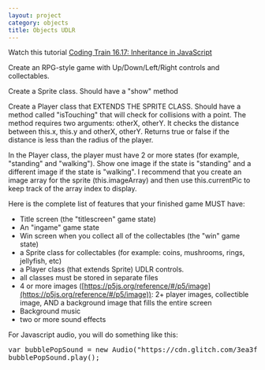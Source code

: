 ```yaml
---
layout: project
category: objects
title: Objects UDLR
---
```


Watch this tutorial [Coding Train 16.17: Inheritance in JavaScript](https://drive.google.com/file/d/1f31Hv4RS_QHj-aPZUUjJyY07w8wgRcUg/view?usp=sharing)

Create an RPG-style game with Up/Down/Left/Right controls and collectables.

Create a Sprite class. Should have a "show" method

Create a Player class that EXTENDS THE SPRITE CLASS. Should have a method called "isTouching" that will check for collisions with a point. The method requires two arguments: otherX, otherY. It checks the distance between this.x, this.y and otherX, otherY. Returns true or false if the distance is less than the radius of the player.

In the Player class, the player must have 2 or more states (for example, "standing" and "walking"). Show one image if the state is "standing" and a different image if the state is "walking". I recommend that you create an image array for the sprite (this.imageArray) and then use this.currentPic to keep track of the array index to display.

Here is the complete list of features that your finished game MUST have:
  - Title screen (the "titlescreen" game state)
  - An "ingame" game state
  - Win screen when you collect all of the collectables (the "win" game state)
  - a Sprite class for collectables (for example: coins, mushrooms, rings, jellyfish, etc)
  - a Player class (that extends Sprite) UDLR controls.
  - all classes must be stored in separate files
  - 4 or more images ([https://p5js.org/reference/#/p5/image](https://p5js.org/reference/#/p5/image)): 2+ player images, collectible image, AND a background image that fills the entire screen
  - Background music
  - two or more sound effects

 For Javascript audio, you will do something like this:
<pre>
var bubblePopSound = new Audio("https://cdn.glitch.com/3ea3f7b0-b76d-4d46-a07c-96d8a42fd4ea%2FMINE%20DIAMONDS%20%20miNECRAFT%20PARODY%20OF%20TAKE%20ON%20ME.mp3?1535764574813");
bubblePopSound.play();
</pre>

